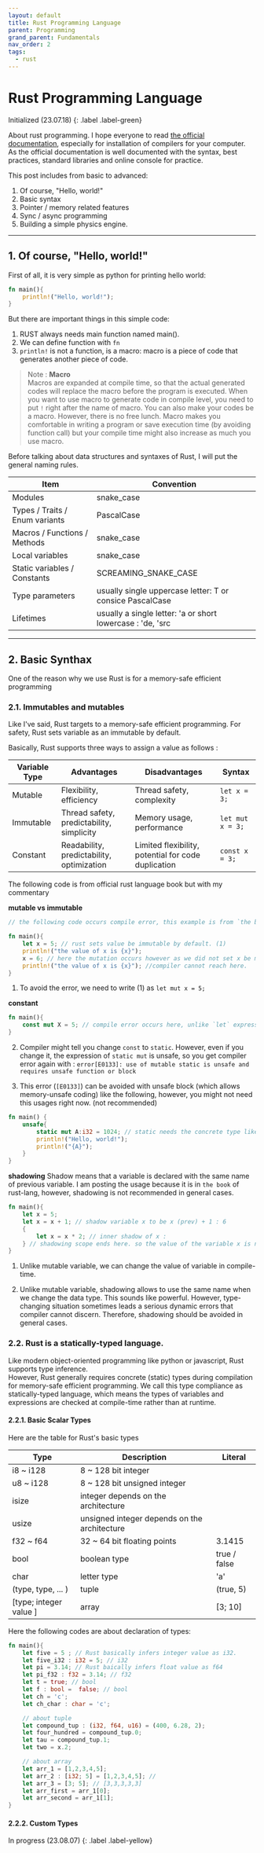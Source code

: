 ```yaml
---
layout: default
title: Rust Programming Language
parent: Programming
grand_parent: Fundamentals
nav_order: 2
tags: 
  - rust
---
```


# Rust Programming Language
Initialized (23.07.18)
{: .label .label-green}

About rust programming. I hope everyone to read [the official documentation](https://www.rust-lang.org), especially for installation of compilers for your computer. As the official documentation is well documented with the syntax, best practices, standard libraries and online console for practice.

This post includes from basic to advanced:

1. Of course, "Hello, world!"
2. Basic syntax
3. Pointer / memory related features
4. Sync / async programming 
5. Building a simple physics engine.

-------------------

## 1. Of course, "Hello, world!"

First of all, it is very simple as python for printing hello world:

```rust
fn main(){
    println!("Hello, world!");
}
```

But there are important things in this simple code: 

1. RUST always needs main function named main().
2. We can define function with `fn`
3. `println!` is not a function, is a macro: macro is a piece of code that generates another piece of code.

> Note : **Macro**     
> Macros are expanded at compile time, so that the actual generated codes will replace the macro before the program is executed. When you want to use macro to generate code in compile level, you need to put `!` right after the name of macro.
> You can also make your codes be a macro. However, there is no free lunch. Macro makes you comfortable in writing a program or save execution time (by avoiding function call) but your compile time might also increase as much you use macro.  

Before talking about data structures and syntaxes of Rust, I will put the general naming rules.

| Item | Convention |
| --- | --- |
| Modules | snake_case |
| Types / Traits / Enum variants | PascalCase |
| Macros / Functions / Methods | snake_case |
| Local variables | snake_case |
| Static variables / Constants | SCREAMING_SNAKE_CASE |
| Type parameters | usually single uppercase letter: T or consice PascalCase |
| Lifetimes | usually a single letter: 'a or short lowercase : 'de, 'src |

-------------------

## 2. Basic Synthax
One of the reason why we use Rust is for a memory-safe efficient programming

### 2.1. Immutables and mutables  

Like I've said, Rust targets to a memory-safe efficient programming. For safety, Rust sets variable as an immutable by default. 

Basically, Rust supports three ways to assign a value as follows : 

| Variable Type | Advantages | Disadvantages | Syntax
| --- | --- | --- |---|
| Mutable | Flexibility, efficiency | Thread safety, complexity | `let x = 3;` |
| Immutable | Thread safety, predictability, simplicity | Memory usage, performance | `let mut x = 3;` | 
| Constant | Readability, predictability, optimization | Limited flexibility, potential for code duplication | `const x = 3;` |

The following code is from official rust language book but with my commentary

**mutable vs immutable**
```rust
// the following code occurs compile error, this example is from `the book` of rust-lang.org

fn main(){
    let x = 5; // rust sets value be immutable by default. (1)
    println!("the value of x is {x}");
    x = 6; // here the mutation occurs however as we did not set x be mutable, this occurs compile error in rust.
    println!("the value of x is {x}"); //compiler cannot reach here.
}

```

1. To avoid the error, we need to write (1) as `let mut x = 5;`

**constant**
```rust
fn main(){
    const mut X = 5; // compile error occurs here, unlike `let` expression which initializes variables, `const` does not allow `mut` expression.
}
```
2. Compiler might tell you change `const` to `static`. However, even if you change it, the expression of `static mut` is unsafe, so you get compiler error again with : `error[E0133]: use of mutable static is unsafe and requires unsafe function or block`

3. This error (`[E0133]`) can be avoided with unsafe block (which allows memory-unsafe coding) like the following, however, you might not need this usages right now. (not recommended)

```rust
fn main() {
    unsafe{
        static mut A:i32 = 1024; // static needs the concrete type like i32 here.
        println!("Hello, world!");
        println!("{A}");
    }
}
```

**shadowing**
Shadow means that a variable is declared with the same name of previous variable.
I am posting the usage because it is in `the book` of rust-lang, however, shadowing is not recommended in general cases.

```rust
fn main(){
    let x = 5;
    let x = x + 1; // shadow variable x to be x (prev) + 1 : 6
    {
        let x = x * 2; // inner shadow of x : 
    } // shadowing scope ends here. so the value of the variable x is now 6,
}
```

1. Unlike mutable variable, we can change the value of variable in compile-time.

2. Unlike mutable variable, shadowing allows to use the same name when we change the data type. This sounds like powerful. However, type-changing situation sometimes leads a serious dynamic errors that compiler cannot discern. Therefore, shadowing should be avoided in general cases.

### 2.2. Rust is a statically-typed language.

Like modern object-oriented programming like python or javascript, Rust supports type inference.   
However, Rust generally requires concrete (static) types during compilation for memory-safe efficient programming. We call this type compliance as statically-typed language, which means the types of variables and expressions are checked at compile-time rather than at runtime.

#### 2.2.1. Basic Scalar Types

Here are the table for Rust's basic types

 | Type | Description | Literal |
 | --- | --- | --- |
 | i8 \~ i128 | 8 \~ 128 bit integer |  | 
 | u8 \~ i128 | 8 \~ 128 bit unsigned integer |  |
 | isize | integer depends on the architecture |  | 
 | usize | unsigned integer depends on the architecture |  |
 | f32 \~ f64 | 32 \~ 64 bit floating points | 3.1415 |
 | bool | boolean type | true / false |
 | char | letter type | 'a' |
 | (type, type, ... ) | tuple | (true, 5) |
 | [type; integer value ] | array | [3; 10] | 

Here the following codes are about declaration of types: 
```rust
fn main(){
    let five = 5 ; // Rust basically infers integer value as i32.
    let five_i32 : i32 = 5; // i32
    let pi = 3.14; // Rust baically infers float value as f64
    let pi_f32 : f32 = 3.14; // f32
    let t = true; // bool
    let f : bool =  false; // bool
    let ch = 'c';
    let ch_char : char = 'c';

    // about tuple
    let compound_tup : (i32, f64, u16) = (400, 6.28, 2);
    let four_hundred = compound_tup.0;
    let tau = compound_tup.1;
    let two = x.2;

    // about array
    let arr_1 = [1,2,3,4,5];
    let arr_2 : [i32; 5] = [1,2,3,4,5]; // 
    let arr_3 = [3; 5]; // [3,3,3,3,3]
    let arr_first = arr_1[0];
    let arr_second = arr_1[1];
}
```

#### 2.2.2. Custom Types

In progress (23.08.07)
{: .label .label-yellow}
